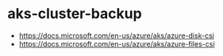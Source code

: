 # aks-cluster-backup



* https://docs.microsoft.com/en-us/azure/aks/azure-disk-csi
* https://docs.microsoft.com/en-us/azure/aks/azure-files-csi

